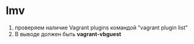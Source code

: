 # lmv
1. проверяем наличие Vagrant plugins командой "vagrant plugin list"
2.  В выводе должен быть **vagrant-vbguest**
